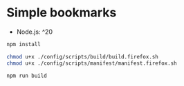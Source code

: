 # Simple bookmarks

-   Node.js: ^20

```bash
npm install
```

```bash
chmod u+x ./config/scripts/build/build.firefox.sh
chmod u+x ./config/scripts/manifest/manifest.firefox.sh
```

```bash
npm run build
```
